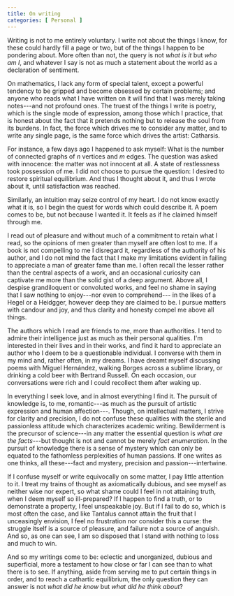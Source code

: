 ```yaml
---
title: On writing
categories: [ Personal ]
---
```


Writing is not to me entirely voluntary. I write not about the things I
know, for these could hardly fill a page or two, but of the things I
happen to be pondering about. More often than not, the query is not
*what is it* but *who am I*, and whatever I say is not as much a
statement about the world as a declaration of sentiment.

On mathematics, I lack any form of special talent, except a powerful
tendency to be gripped and become obsessed by certain problems; and
anyone who reads what I have written on it will find that I was merely
taking notes---and not profound ones. The truest of the things I write
is poetry, which is the single mode of expression, among those which I
practice, that is honest about the fact that it pretends nothing but to
release the soul from its burdens. In fact, the force which drives me to
consider any matter, and to write any single page, is the same force
which drives the artist: Catharsis.

For instance, a few days ago I happened to ask myself: What is the
number of connected graphs of $n$ vertices and $m$ edges. The question
was asked with innocence: the matter was not innocent at all. A state of
restlessness took possession of me. I did not choose to pursue the
question: I desired to restore spiritual equilibrium. And thus I thought
about it, and thus I wrote about it, until satisfaction was reached.

Similarly, an intuition may seize control of my heart. I do not know
exactly what it is, so I begin the quest for words which could describe
it. A poem comes to be, but not because I wanted it. It feels as if he
claimed himself through me.

I read out of pleasure and without much of a commitment to retain what I
read, so the opinions of men greater than myself are often lost to me.
If a book is not compelling to me I disregard it, regardless of the
authority of his author, and I do not mind the fact that I make my
limitations evident in failing to appreciate a man of greater fame than
me. I often recall the lesser rather than the central aspects of a work,
and an occasional curiosity can captivate me more than the solid gist of
a deep argument. Above all, I despise grandiloquent or convoluted works,
and feel no shame in saying that I saw nothing to enjoy---nor even to
comprehend--- in the likes of a Hegel or a Heidgger, however deep they
are claimed to be. I pursue matters with candour and joy, and thus
clarity and honesty compel me above all things.

The authors which I read are friends to me, more than authorities. I
tend to admire their intelligence just as much as their personal
qualities. I'm interested in their lives and in their works, and find it
hard to appreciate an author who I deem to be a questionable individual.
I converse with them in my mind and, rather often, in my dreams. I have
dreamt myself discussing poems with Miguel Hernández, walking Borges
across a sublime library, or drinking a cold beer with Bertrand Russell.
On each occasion, our conversations were rich and I could recollect them
after waking up.

In everything I seek love, and in almost everything I find it. The
pursuit of knowledge is, to me, romantic---as much as the pursuit of
artistic expression and human affection---. Though, on intellectual
matters, I strive for clarity and precision, I do not confuse these
qualities with the sterile and passionless attitude which characterizes
academic writing. Bewilderment is the precursor of science---in any
matter the essential question is *what are the facts*---but thought is
not and cannot be merely *fact enumeration*. In the pursuit of knowledge
there is a sense of mystery which can only be equated to the fathomless
perplexities of human passions. If one writes as one thinks, all
these---fact and mystery, precision and passion---intertwine.

If I confuse myself or write equivocally on some matter, I pay little
attention to it. I treat my trains of thought as axiomatically dubious,
and see myself as neither wise nor expert, so what shame could I feel in
not attaining truth, when I deem myself so ill-prepared? If I happen to
find a truth, or to demonstrate a property, I feel unspeakable joy. But
if I fail to do so, which is most often the case, and like Tantalus
cannot attain the fruit that I unceasingly envision, I feel no
frustration nor consider this a curse: the struggle itself is a source
of pleasure, and failure not a source of anguish. And so, as one can
see, I am so disposed that I stand with nothing to loss and much to win.

And so my writings come to be: eclectic and unorganized, dubious and
superficial, more a testament to how close or far I can see than to what
there is to see. If anything, aside from serving me to put certain
things in order, and to reach a cathartic equilibrium, the only question
they can answer is not *what did he know* but *what did he think about*?
